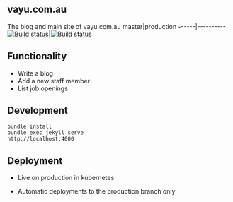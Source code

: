 ## vayu.com.au

The blog and main site of vayu.com.au
master|production
------|----------
[![Build status](https://badge.buildkite.com/f29764c2305b0b88a5d7c7ffc7ddf8150bd349f16091c7b0fc.svg?branch=master)](https://buildkite.com/banba-group/vayu-dot-com-dot-au)|[![Build status](https://badge.buildkite.com/f29764c2305b0b88a5d7c7ffc7ddf8150bd349f16091c7b0fc.svg?branch=production)](https://buildkite.com/banba-group/vayu-dot-com-dot-au)

## Functionality
* Write a blog
* Add a new staff member
* List job openings

## Development
```
bundle install
bundle exec jekyll serve
http://localhost:4000
```


## Deployment

* Live on production in kubernetes

* Automatic deployments to the production branch only
